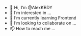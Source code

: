 - 👋 Hi, I’m @AlexKBDY
- 👀 I’m interested in ...
- 🌱 I’m currently learning Frontend
- 💞️ I’m looking to collaborate on ...
- 📫 How to reach me ...

<!---
AlexKBDY/AlexKBDY is a ✨ special ✨ repository because its `README.md` (this file) appears on your GitHub profile.
You can click the Preview link to take a look at your changes.
--->
